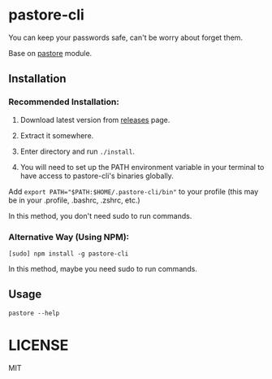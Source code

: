 # pastore-cli

You can keep your passwords safe, can't be worry about forget them.

Base on [pastore](https://github.com/amovah/pastore) module.

## Installation

### Recommended Installation:

1. Download latest version from [releases](https://github.com/amovah/pastore-cli/releases) page.

2. Extract it somewhere.

3. Enter directory and run `./install`.

4. You will need to set up the PATH environment variable in your terminal to have access to pastore-cli's binaries globally.

  Add `export PATH="$PATH:$HOME/.pastore-cli/bin"` to your profile (this may be in your .profile, .bashrc, .zshrc, etc.)

In this method, you don't need sudo to run commands.

### Alternative Way (Using NPM):

```
[sudo] npm install -g pastore-cli
```

In this method, maybe you need sudo to run commands.

## Usage

```
pastore --help
```

# LICENSE

MIT
